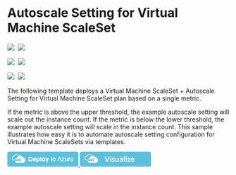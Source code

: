 # Autoscale Setting for Virtual Machine ScaleSet

<IMG SRC="https://azbotstorage.blob.core.windows.net/badges/monitor-autoscale-vmss-simplemetricbased/PublicLastTestDate.svg" />&nbsp;
<IMG SRC="https://azbotstorage.blob.core.windows.net/badges/monitor-autoscale-vmss-simplemetricbased/PublicDeployment.svg" />&nbsp;

<IMG SRC="https://azbotstorage.blob.core.windows.net/badges/monitor-autoscale-vmss-simplemetricbased/FairfaxLastTestDate.svg" />&nbsp;
<IMG SRC="https://azbotstorage.blob.core.windows.net/badges/monitor-autoscale-vmss-simplemetricbased/FairfaxDeployment.svg" />&nbsp;

<IMG SRC="https://azbotstorage.blob.core.windows.net/badges/monitor-autoscale-vmss-simplemetricbased/BestPracticeResult.svg" />&nbsp;
<IMG SRC="https://azbotstorage.blob.core.windows.net/badges/monitor-autoscale-vmss-simplemetricbased/CredScanResult.svg" />&nbsp;

The following template deploys a Virtual Machine ScaleSet + Autoscale Setting for Virtual Machine ScaleSet plan based on a single metric.

If the metric is above the upper threshold, the example autoscale setting will scale out the instance count.  If the metric is below the lower threshold, the example autoscale setting will scale in the instance count.  This sample illustrates how easy it is to automate autoscale setting configuration for Virtual Machine ScaleSets via templates.

<a href="https://portal.azure.com/#create/Microsoft.Template/uri/https%3a%2f%2fraw.githubusercontent.com%2fAzure%2fazure-quickstart-templates%2fmaster%2fmonitor-autoscale-vmss-simplemetricbased%2fazuredeploy.json" target="_blank">
    <img src="https://raw.githubusercontent.com/Azure/azure-quickstart-templates/master/1-CONTRIBUTION-GUIDE/images/deploytoazure.png"/>
</a>
<a href="http://armviz.io/#/?load=https%3a%2f%2fraw.githubusercontent.com%2fAzure%2fazure-quickstart-templates%2fmaster%2fmonitor-autoscale-vmss-simplemetricbased%2fazuredeploy.json" target="_blank">
    <img src="https://raw.githubusercontent.com/Azure/azure-quickstart-templates/master/1-CONTRIBUTION-GUIDE/images/visualizebutton.png"/>
</a>

